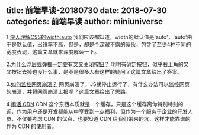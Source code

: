 title: 前端早读-20180730
date: 2018-07-30
categories: 前端早读
author: miniuniverse
---

1.[深入理解CSS的width:auto](https://www.zhangxinxu.com/wordpress/2018/07/css-width-auto/)
我们应该都知道，width的默认值是'auto'，'auto'由于是默认值，出镜率不高，但是，却是个深藏不露的家伙，包含了至少4种不同的宽度表现，这篇文章就来深度解读一下。

2.[为什么浮层或弹框一定要有叉叉关闭按钮？](https://www.zhangxinxu.com/wordpress/2018/07/why-dialog-panel-need-close-button/)
明明有确定按钮，似乎右上角的叉叉按钮去掉也没什么事，是不是很多人有这样的疑问？这篇文章给出了答案。

3.[如何监控网页崩溃？](https://mp.weixin.qq.com/s/HnMZLI7hZ5sXU7bOXh615A)
网页崩溃了，JS就停止运行了，有什么办法可以监控网页的崩溃，并将网页崩溃上报呢？这篇文章给出了思路。

4.[闲话 CDN](https://zhuanlan.zhihu.com/p/39028766)
CDN 这个东西本质就是一个缓存，只是这个缓存离你特别特别的近，作为用户还是开发都能从中享受到一点福利，但作为一个服务于企业的开发人员，不仅要考虑 CDN 的优点，也要知道 CDN 给我们带来的坑，这样才能靠谱的作为 CDN 的使用者。



